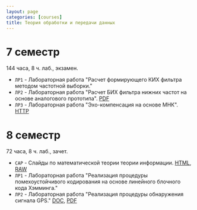 ```yaml
---
layout: page
categories: [courses]
title: Теория обработки и передачи данных
---
```


# 7 семестр 
144 часа, 8 ч. лаб., экзамен.
 * `ЛР1` - Лабораторная работа "Расчет формирующего КИХ фильтра методом частотной выборки."
 * `ЛР2` - Лабораторная работа "Расчет БИХ фильтра нижних частот на основе аналогового прототипа". [PDF](https://github.com/estel1/it6/blob/master/course_materials_umk/LAB_IIR/dsp_lab2.pdf)
 * `ЛР3` - Лабораторная работа "Эхо-компенсация на основе МНК". [HTTP]()

# 8 семестр 
72 часа, 8 ч. лаб., зачет.
 * `CAP` - Слайды по математической теории теории информации. [HTML](http://htmlpreview.github.io/?https://github.com/estel1/it6/blob/master/course_materials_umk/topd_slides.html), [RAW](https://github.com/estel1/it6/blob/master/course_materials_umk/topd_slides.html)
 * `ЛР1` - Лабораторная работа "Реализация процедуры помехоустойчивого кодирования на основе линейного блочного кода Хэмминга."
 * `ЛР2` - Лабораторная работа "Реализация процедуры обнаружения сигнала GPS." [DOC](https://github.com/estel1/it6/blob/master/course_materials_umk/lab1_topd.docx?raw=true), [PDF](https://github.com/estel1/it6/blob/master/course_materials_umk/lab1_topd.pdf)

